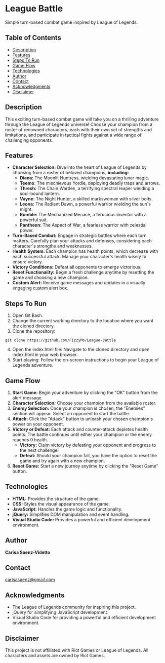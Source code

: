 # League Battle
Simple turn-based combat game inspired by League of Legends. 

## Table of Contents
* [Description](#description)
* [Features](#features)
* [Steps To Run](#steps-to-run)
* [Game Flow](#game-flow)
* [Technologies](#technologies)
* [Author](#author)
* [Contact](#contact)
* [Acknowledgments](#acknowledgments)
* [Disclaimer](#disclaimer)

## Description
This exciting turn-based combat game will take you on a thrilling adventure through the League of Legends universe! Choose your champion from a roster of renowned characters, each with their own set of strengths and limitations, and participate in tactical fights against a wide range of challenging opponents.

## Features
* **Character Selection:** Dive into the heart of League of Legends by choosing from a roster of beloved champions, **including:**
  * **Diana:** The Moonlit Huntress, wielding devastating lunar magic.
  * **Teemo:** The mischievous Yordle, deploying deadly traps and arrows.
  * **Thresh:** The Chain Warden, a terrifying spectral reaper wielding a soul-bound lantern.
  * **Vayne:** The Night Hunter, a skilled markswoman with silver bolts.
  * **Leona:** The Radiant Dawn, a powerful warrior wielding the sun's might.
  * **Rumble:** The Mechanized Menace, a ferocious inventor with a powerful suit.
  * **Pantheon:** The Aspect of War, a fearless warrior with celestial power.
* **Turn-Based Combat:** Engage in strategic battles where each turn matters. Carefully plan your attacks and defenses, considering each character's strengths and weaknesses.
* **Health System:** Each champion has health points, which decrease with each successful attack. Manage your character's health wisely to ensure victory.
* **Victory Conditions:** Defeat all opponents to emerge victorious.
* **Reset Functionality:** Begin a fresh challenge anytime by resetting the game and choosing a new champion.
* **Custom Alert:** Receive game messages and updates in a visually engaging custom alert box.

## Steps To Run
1. Open Git Bash.
2. Change the current working directory to the location where you want the cloned directory.
3. Clone the repository:
```
git clone https://github.com/FizzyMo/League-Battle
```
4. Open the index.html file: Navigate to the cloned directory and open index.html in your web browser.
5. Start playing: Follow the on-screen instructions to begin your League of Legends adventure.

## Game Flow
1. **Start Game:** Begin your adventure by clicking the "OK" button from the alert message.
2. **Character Selection:** Choose your champion from the available roster.
3. **Enemy Selection:** Once your champion is chosen, the "Enemies" section will appear. Select an opponent to start the battle.
4. **Attack:** Click the "Attack" button to unleash your chosen champion's power on your opponent.
5. **Victory or Defeat:** Each attack and counter-attack depletes health points. The battle continues until either your champion or the enemy reaches 0 health.
   * **Victory:** Claim victory by defeating your opponent and progress to the next challenge!
   * **Defeat:** Should your champion fall, you have the option to reset the game and try again with a new champion.
6. **Reset Game:** Start a new journey anytime by clicking the "Reset Game" button.

## Technologies
* **HTML:** Provides the structure of the game.
* **CSS:** Styles the visual appearance of the game.
* **JavaScript:** Handles the game logic and functionality.
* **jQuery:** Simplifies DOM manipulation and event handling.
* **Visual Studio Code:** Provides a powerful and efficient development environment.

## Author
**Carisa Saenz-Videtto**

## Contact
carisasaenz@gmail.com

## Acknowledgments
* The League of Legends community for inspiring this project.
* jQuery for simplifying JavaScript development.
* Visual Studio Code for providing a powerful and efficient development environment.

## Disclaimer
This project is not affiliated with Riot Games or League of Legends. All characters and assets are owned by Riot Games.






